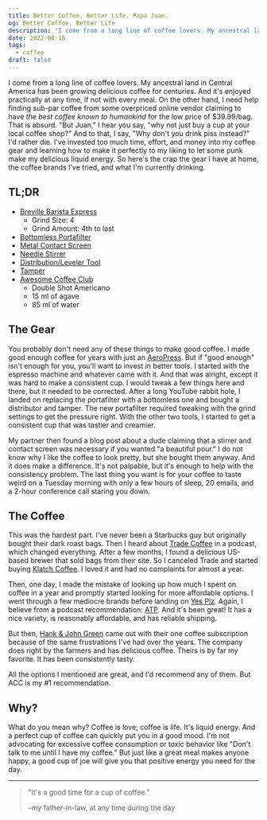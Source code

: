 ```yaml
---
title: Better Coffee, Better Life. Papa Juan.
og: Better Coffee, Better Life
description: "I come from a long line of coffee lovers. My ancestral land in Central America has been growing delicious coffee for centuries. On the other hand, I am stuck looking for sub-par coffee from some overpriced online vendor claiming to have _the best coffee known to humankind_ for the low price of $39.99/bag."
date: 2022-08-18
tags:
  - coffee
draft: false
---
```


I come from a long line of coffee lovers. My ancestral land in Central America has been growing delicious coffee for centuries. And it's enjoyed practically at any time, if not with every meal. On the other hand, I need help finding sub-par coffee from some overpriced online vendor claiming to have _the best coffee known to humankind_ for the low price of $39.99/bag. That is absurd. "But Juan," I hear you say, "why not just buy a cup at your local coffee shop?" And to that, I say, "Why don't you drink piss instead?" I'd rather die. I've invested too much time, effort, and money into my coffee gear and learning how to make it perfectly to my liking to let some punk make my delicious liquid energy. So here's the crap the gear I have at home, the coffee brands I've tried, and what I'm currently drinking.

## TL;DR
- [Breville Barista Express](https://www.amazon.com/dp/B00CH9QWOU)
  - Grind Size: 4
  - Grind Amount: 4th to last
- [Bottomless Portafilter](https://www.amazon.com/dp/B08D89QWY5/)
- [Metal Contact Screen](https://www.amazon.com/dp/B09DD6F7M6/)
- [Needle Stirrer](https://www.amazon.com/dp/B09V1B152R/)
- [Distribution/Leveler Tool](https://www.amazon.com/dp/B09GNMQC8F)
- [Tamper](https://www.amazon.com/dp/B09C5PWJXL/)
- [Awesome Coffee Club](https://awesomecoffeeclub.com)
  - Double Shot Americano
  - 15 ml of agave
  - 85 ml of water

## The Gear
You probably don't need any of these things to make good coffee. I made good enough coffee for years with just an [AeroPress](https://aeropress.com). But if "good enough" isn't enough for you, you'll want to invest in better tools. I started with the espresso machine and whatever came with it. And that was alright, except it was hard to make a consistent cup. I would tweak a few things here and there, but it needed to be corrected. After a long YouTube rabbit hole, I landed on replacing the portafilter with a bottomless one and bought a distributor and tamper. The new portafilter required tweaking with the grind settings to get the pressure right. With the other two tools, I started to get a consistent cup that was tastier and creamier.

My partner then found a blog post about a dude claiming that a stirrer and contact screen was necessary if you wanted "a beautiful pour." I do not know why I like the coffee to look pretty, but she bought them anyway. And it does make a difference. It's not palpable, but it's enough to help with the consistency problem. The last thing you want is for your coffee to taste weird on a Tuesday morning with only a few hours of sleep, 20 emails, and a 2-hour conference call staring you down.

## The Coffee
This was the hardest part. I've never been a Starbucks guy but originally bought their dark roast bags. Then I heard about [Trade Coffee](https://www.drinktrade.com) in a podcast, which changed everything. After a few months, I found a delicious US-based brewer that sold bags from their site. So I canceled Trade and started buying [Klatch Coffee](https://www.klatchcoffee.com). I loved it and had no complaints for almost a year.

Then, one day, I made the mistake of looking up how much I spent on coffee in a year and promptly started looking for more affordable options. I went through a few mediocre brands before landing on [Yes Plz](https://www.yesplz.coffee). Again, I believe from a podcast recommendation: [ATP](https://atp.fm). And it's been great! It has a nice variety, is reasonably affordable, and has reliable shipping.

But then, [Hank & John Green](https://www.youtube.com/vlogbrothers) came out with their one coffee subscription because of the same frustrations I've had over the years. The company does right by the farmers and has delicious coffee. Theirs is by far my favorite. It has been consistently tasty.

All the options I mentioned are great, and I'd recommend any of them. But ACC is my #1 recommendation.

## Why?
What do you mean why? Coffee is love; coffee is life. It's liquid energy. And a perfect cup of coffee can quickly put you in a good mood. I'm not advocating for excessive coffee consumption or toxic behavior like "Don't talk to me until I have my coffee." But just like a great meal makes anyone happy, a good cup of joe will give you that positive energy you need for the day.

---

> "It's a good time for a cup of coffee."
>
> –my father-in-law, at any time during the day